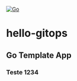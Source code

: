 [![Go](https://github.com/diegoluisi/hello-gitops/actions/workflows/docker-image.yml/badge.svg)](https://github.com/diegoluisi/hello-gitops/actions/workflows/docker-image.yml)

# hello-gitops

## Go Template App

### Teste 1234
